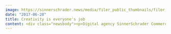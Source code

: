 ```yaml
---
image: https://sinnerschrader.news/media/filer_public_thumbnails/filer_public/5e/cf/5ecf555d-b0f8-489a-91ea-2fcbae372baf/tobias_ullrich_sinnerschrader-p-_0964.jpg__480x288_q85_crop_subsampling-2_upscale.jpg
date: "2017-06-28"
title: Creativity is everyone's job
content: <div class="newsbody"><p>Digital agency SinnerSchrader Commerce claims creativity should be a basic task of all employees. Tobias Ullrich, Director of User Experience, explains why.</p><p>No longer is it contemporary to compartmentalize an agency’s creativity in the form of a creative department to complete successful projects. Creative departments consisting of graphic designers and classic concept developers have seen their day. This is primarily due to the fact that a team working on complex digital products needs to know all that is going on in order to develop innovative, effective and individualized solutions at low overhead. A designer must understand code just as a developer must understand the necessity for design elements. A continuous creative exchange is the best answer, otherwise product results might end up being mediocre, if they are even implemented at all.</p><p>This is why we view creativity as a basic task of all employees. For this to happen, the creative department was phased out and with it creativity as a separate service. From now on, every employee is expected to contribute their personal strengths and expertise to creative thinking&#58; developers, designers, UX designers, business consultants, analysts – and even our clients. The entire project team will be working together as a whole from the start.</p><p>As a result of integrating developers early on in the process, implementation risks can be made transparent from day one.</p><p>It’s a good idea in theory and in practice, too. Initial experience has proved around 20 percent less developer costs. On the one hand, there is no longer any need for project prep and on the other hand, solutions found during development can be replaced with more efficient ones. This saves coordination loops and minimizes potential conflict.</p><p>In order for this strategy to work, the rules must be clear. Our approach is as follows&#58; Next to the requirements of our technical departments, the UX team directly surveys the client about user needs. What role does the client play? From the results of these surveys, wish lists are created and prioritized by our clients based on their unique business objectives. A SinnerSchrader Commerce client knows what their users want and with their business sense, they are able to prioritize a wish list for their users – essentially a winning list, prioritized by business value. This in turn serves as a user-oriented briefing for our cross-functional creative process. Simply put&#58; the ideal foundation for our work.</p><p>The greatest advantage of this process is that we are all involved from day one. Neither our client nor our team will lose valuable time compiling complex specification sheets or requirement catalogs, which can be problematic to implement. From project start, our designers visually capture our client’s ideas, which are then directly tested by the user. Tangible and accurate. In a sense, the designer is the client’s advocate, because he is responsible for visually transporting the brand. The UX designer, on the other hand, is the user’s advocate, because he creates visual ideas to best suit the user’s needs. Debate is welcome and necessary. In the end, the clients and users are brought so close together, that the needs of both are visible. This is how we figure out where the journey is headed in a short period of time.</p><p>Our project teams are now in place to support this process&#58; Nancy, Sabrina, Juli, Sebastian, Scharly and I initiate new projects. We are in direct contact with the client and have an important role as part of the New Business team. Our approach continues to prove right and is winning us new clients. Many new projects are being implemented this way. Our client satisfaction has risen significantly over the past six months.</p><p><strong>About Tobi Ullrich&#58;</strong></p><p>Tobias Ullrich has been Director of User Experience at SinnerSchrader Commerce with a focus on multichannel e-commerce since 2016. He is a specialist for user-oriented project implementation and highly values agile collaboration between developers, UX designers and business consultants.</p><p><a class="news-backlink" href="/en/"><svg class="svg-ico svg-ico--arrow-left"><use xlink&#58;href="#arrow-down"></use></svg>Back to the overview</a></p></div>
---
```

